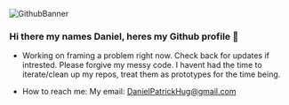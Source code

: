 ![GithubBanner](https://user-images.githubusercontent.com/38571110/111854986-9c458200-88f8-11eb-8bde-e0aea798fe69.jpeg)

### Hi there my names Daniel, heres my Github profile 👋

- Working on framing a problem right now. Check back for updates if intrested. Please forgive my messy code. I havent had the time to iterate/clean up my repos, treat them as prototypes for the time being. 

- How to reach me: My email: DanielPatrickHug@gmail.com

